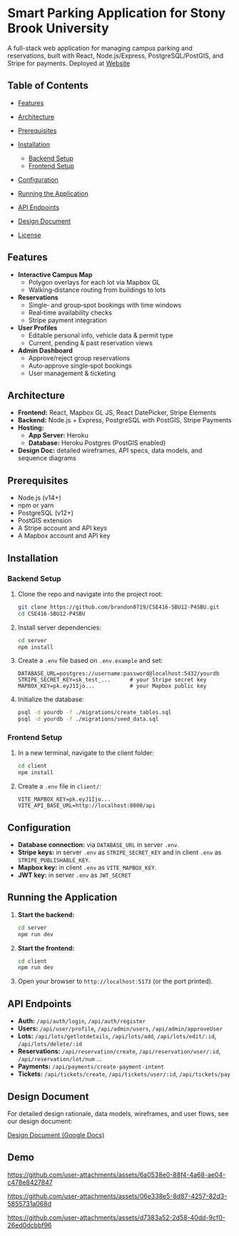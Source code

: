 # Smart Parking Application for Stony Brook University

A full-stack web application for managing campus parking and reservations, built with React, Node.js/Express, PostgreSQL/PostGIS, and Stripe for payments. Deployed at [Website](sbuparking.live)

## Table of Contents

* [Features](#features)
* [Architecture](#architecture)
* [Prerequisites](#prerequisites)
* [Installation](#installation)

  * [Backend Setup](#backend-setup)
  * [Frontend Setup](#frontend-setup)
* [Configuration](#configuration)
* [Running the Application](#running-the-application)
* [API Endpoints](#api-endpoints)
* [Design Document](#design-document)
* [License](#license)

## Features

- **Interactive Campus Map**  
  - Polygon overlays for each lot via Mapbox GL  
  - Walking‐distance routing from buildings to lots  
- **Reservations**  
  - Single‐ and group‐spot bookings with time windows  
  - Real‐time availability checks  
  - Stripe payment integration  
- **User Profiles**  
  - Editable personal info, vehicle data & permit type  
  - Current, pending & past reservation views  
- **Admin Dashboard**  
  - Approve/reject group reservations  
  - Auto‐approve single‐spot bookings  
  - User management & ticketing  


## Architecture

- **Frontend:** React, Mapbox GL JS, React DatePicker, Stripe Elements  
- **Backend:** Node.js + Express, PostgreSQL with PostGIS, Stripe Payments  
- **Hosting:**  
  - **App Server:** Heroku  
  - **Database:** Heroku Postgres (PostGIS enabled)  
- **Design Doc:** detailed wireframes, API specs, data models, and sequence diagrams  

## Prerequisites

* Node.js (v14+)
* npm or yarn
* PostgreSQL (v12+)
* PostGIS extension
* A Stripe account and API keys
* A Mapbox account and API key

## Installation

### Backend Setup

1. Clone the repo and navigate into the project root:

   ```bash
   git clone https://github.com/brandon0719/CSE416-SBU12-P4SBU.git
   cd CSE416-SBU12-P4SBU
   ```
2. Install server dependencies:

   ```bash
   cd server
   npm install
   ```
3. Create a `.env` file based on `.env.example` and set:

   ```text
   DATABASE_URL=postgres://username:password@localhost:5432/yourdb
   STRIPE_SECRET_KEY=sk_test_...      # your Stripe secret key
   MAPBOX_KEY=pk.eyJ1Ijo...           # your Mapbox public key
   ```
4. Initialize the database:

   ```bash
   psql -d yourdb -f ./migrations/create_tables.sql
   psql -d yourdb -f ./migrations/seed_data.sql
   ```

### Frontend Setup

1. In a new terminal, navigate to the client folder:

   ```bash
   cd client
   npm install
   ```
2. Create a `.env` file in `client/`:

   ```text
   VITE_MAPBOX_KEY=pk.eyJ1Ijo...
   VITE_API_BASE_URL=http://localhost:8000/api
   ```

## Configuration

* **Database connection:** via `DATABASE_URL` in server `.env`.
* **Stripe keys:** in server `.env` as `STRIPE_SECRET_KEY` and in client `.env` as `STRIPE_PUBLISHABLE_KEY`.
* **Mapbox key:** in client `.env` as `VITE_MAPBOX_KEY`.
* **JWT key:** in server `.env` as `JWT_SECRET`

## Running the Application

1. **Start the backend:**

   ```bash
   cd server
   npm run dev
   ```
2. **Start the frontend:**

   ```bash
   cd client
   npm run dev
   ```
3. Open your browser to `http://localhost:5173` (or the port printed).

## API Endpoints

* **Auth:** `/api/auth/login`, `/api/auth/register`
* **Users:** `/api/user/profile`, `/api/admin/users`, `/api/admin/approveUser`
* **Lots:** `/api/lots/getlotdetails`, `/api/lots/add`, `/api/lots/edit/:id`, `/api/lots/delete/:id`
* **Reservations:** `/api/reservation/create`, `/api/reservation/user/:id`, `/api/reservation/lot/num` ...
* **Payments:** `/api/payments/create-payment-intent`
* **Tickets:** `/api/tickets/create`, `/api/tickets/user/:id`, `/api/tickets/pay`

## Design Document

For detailed design rationale, data models, wireframes, and user flows, see our design document:

[Design Document (Google Docs)](https://docs.google.com/document/d/1E8whk3lCZq_UvAOrz5guGLoqqs9F9DHRcLdPyOiF29k/edit?usp=sharing)

## Demo

https://github.com/user-attachments/assets/6a0538e0-88f4-4a68-ae04-c478e8427847

https://github.com/user-attachments/assets/06e338e5-8d87-4257-82d3-5855731a068d

https://github.com/user-attachments/assets/d7383a52-2d58-40dd-9cf0-26ed0dcbbf96
